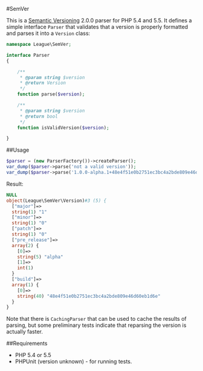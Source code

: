 #SemVer

This is a [Semantic Versioning](http://semver.org/) 2.0.0 parser for PHP 5.4 and 5.5. It defines a simple interface `Parser` that validates that a version is properly formatted and parses it into a `Version` class:

```php
namespace League\SemVer;

interface Parser
{

    /**
     * @param string $version
     * @return Version
     */
    function parse($version);

    /**
     * @param string $version
     * @return bool
     */
    function isValidVersion($version);

}
```

##Usage

```php
$parser = (new ParserFactory())->createParser();
var_dump($parser->parse('not a valid version'));
var_dump($parser->parse('1.0.0-alpha.1+48e4f51e0b2751ec3bc4a2bde809e46d60eb1d6e'));
```

Result: 
```php
NULL
object(League\SemVer\Version)#3 (5) {
  ["major"]=>
  string(1) "1"
  ["minor"]=>
  string(1) "0"
  ["patch"]=>
  string(1) "0"
  ["pre_release"]=>
  array(2) {
    [0]=>
    string(5) "alpha"
    [1]=>
    int(1)
  }
  ["build"]=>
  array(1) {
    [0]=>
    string(40) "48e4f51e0b2751ec3bc4a2bde809e46d60eb1d6e"
  }
}
```

Note that there is `CachingParser` that can be used to cache the results of parsing, but some preliminary tests indicate that reparsing the version is actually faster.

##Requirements

 - PHP 5.4 or 5.5
 - PHPUnit (version unknown) - for running tests.

